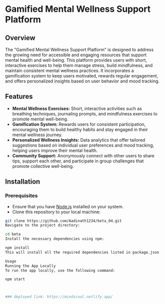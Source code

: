 # Gamified Mental Wellness Support Platform

## Overview

The "Gamified Mental Wellness Support Platform" is designed to address the growing need for accessible and engaging resources that support mental health and well-being. This platform provides users with short, interactive exercises to help them manage stress, build mindfulness, and maintain consistent mental wellness practices. It incorporates a gamification system to keep users motivated, rewards regular engagement, and offers personalized insights based on user behavior and mood tracking.

## Features

- **Mental Wellness Exercises:** Short, interactive activities such as breathing techniques, journaling prompts, and mindfulness exercises to promote mental well-being.
- **Gamification System:** Rewards users for consistent participation, encouraging them to build healthy habits and stay engaged in their mental wellness journey.
- **Personalized Wellness Insights:** Data analytics that offer tailored suggestions based on individual user preferences and mood tracking, helping users improve their mental health.
- **Community Support:** Anonymously connect with other users to share tips, support each other, and participate in group challenges that promote collective well-being.

## Installation

### Prerequisites

- Ensure that you have [Node.js](https://nodejs.org/en/) installed on your system.
- Clone this repository to your local machine:

```bash
git clone https://github.com/Aadinath1234/beta_04.git
Navigate to the project directory:

cd beta
Install the necessary dependencies using npm:

npm install
This will install all the required dependencies listed in package.json.

Usage
Running the App Locally
To run the app locally, use the following command:

npm start



### deployed link: https://mindscool.netlify.app/

